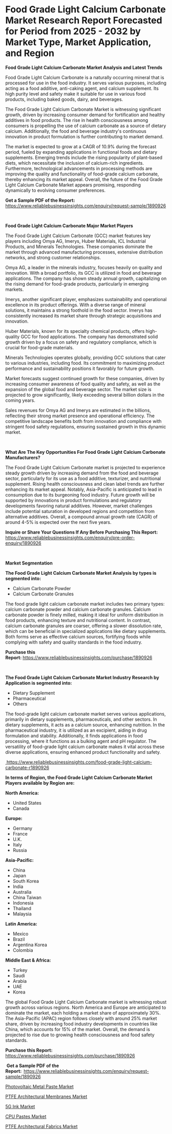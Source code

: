 <p><h1>Food Grade Light Calcium Carbonate Market Research Report Forecasted for Period from 2025 -  2032 by Market Type, Market Application, and Region</h1></p><p><strong>Food Grade Light Calcium Carbonate Market Analysis and Latest Trends</strong></p>
<p><p>Food Grade Light Calcium Carbonate is a naturally occurring mineral that is processed for use in the food industry. It serves various purposes, including acting as a food additive, anti-caking agent, and calcium supplement. Its high purity level and safety make it suitable for use in various food products, including baked goods, dairy, and beverages.</p><p>The Food Grade Light Calcium Carbonate Market is witnessing significant growth, driven by increasing consumer demand for fortification and healthy additives in food products. The rise in health consciousness among consumers is propelling the use of calcium carbonate as a source of dietary calcium. Additionally, the food and beverage industry's continuous innovation in product formulation is further contributing to market demand.</p><p>The market is expected to grow at a CAGR of 10.9% during the forecast period, fueled by expanding applications in functional foods and dietary supplements. Emerging trends include the rising popularity of plant-based diets, which necessitate the inclusion of calcium-rich ingredients. Furthermore, technological advancements in processing methods are improving the quality and functionality of food-grade calcium carbonate, thereby enhancing its market appeal. Overall, the future of the Food Grade Light Calcium Carbonate Market appears promising, responding dynamically to evolving consumer preferences.</p></p>
<p><strong>Get a Sample PDF of the Report:&nbsp;</strong> <a href="https://www.reliablebusinessinsights.com/enquiry/request-sample/1890926?utm_campaign=116&utm_medium=2&utm_source=Github&utm_content=ia&utm_term=03042025&utm_id=food-grade-light-calcium-carbonate">https://www.reliablebusinessinsights.com/enquiry/request-sample/1890926</a></p>
<p>&nbsp;</p>
<p><strong>Food Grade Light Calcium Carbonate Major Market Players</strong></p>
<p><p>The Food Grade Light Calcium Carbonate (GCC) market features key players including Omya AG, Imerys, Huber Materials, ICL Industrial Products, and Minerals Technologies. These companies dominate the market through advanced manufacturing processes, extensive distribution networks, and strong customer relationships.</p><p>Omya AG, a leader in the minerals industry, focuses heavily on quality and innovation. With a broad portfolio, its GCC is utilized in food and beverage applications. The company has shown steady annual growth, capitalizing on the rising demand for food-grade products, particularly in emerging markets. </p><p>Imerys, another significant player, emphasizes sustainability and operational excellence in its product offerings. With a diverse range of mineral solutions, it maintains a strong foothold in the food sector. Imerys has consistently increased its market share through strategic acquisitions and innovation.</p><p>Huber Materials, known for its specialty chemical products, offers high-quality GCC for food applications. The company has demonstrated solid growth driven by a focus on safety and regulatory compliance, which is crucial for food-grade materials.</p><p>Minerals Technologies operates globally, providing GCC solutions that cater to various industries, including food. Its commitment to maximizing product performance and sustainability positions it favorably for future growth.</p><p>Market forecasts suggest continued growth for these companies, driven by increasing consumer awareness of food quality and safety, as well as the expansion of the global food and beverage sector. The market size is projected to grow significantly, likely exceeding several billion dollars in the coming years.</p><p>Sales revenues for Omya AG and Imerys are estimated in the billions, reflecting their strong market presence and operational efficiency. The competitive landscape benefits both from innovation and compliance with stringent food safety regulations, ensuring sustained growth in this dynamic market.</p></p>
<p>&nbsp;</p>
<p><strong>What Are The Key Opportunities For Food Grade Light Calcium Carbonate Manufacturers?</strong></p>
<p><p>The Food Grade Light Calcium Carbonate market is projected to experience steady growth driven by increasing demand from the food and beverage sector, particularly for its use as a food additive, texturizer, and nutritional supplement. Rising health consciousness and clean label trends are further enhancing its market appeal. Notably, Asia-Pacific is anticipated to lead in consumption due to its burgeoning food industry. Future growth will be supported by innovations in product formulations and regulatory developments favoring natural additives. However, market challenges include potential saturation in developed regions and competition from alternative additives. Overall, a compound annual growth rate (CAGR) of around 4-5% is expected over the next five years.</p></p>
<p><strong>Inquire or Share Your Questions If Any Before Purchasing This Report:</strong> <a href="https://www.reliablebusinessinsights.com/enquiry/pre-order-enquiry/1890926?utm_campaign=116&utm_medium=2&utm_source=Github&utm_content=ia&utm_term=03042025&utm_id=food-grade-light-calcium-carbonate">https://www.reliablebusinessinsights.com/enquiry/pre-order-enquiry/1890926</a></p>
<p>&nbsp;</p>
<p><strong>Market Segmentation</strong></p>
<p><strong>The Food Grade Light Calcium Carbonate Market Analysis by types is segmented into:</strong></p>
<p><ul><li>Calcium Carbonate Powder</li><li>Calcium Carbonate Granules</li></ul></p>
<p><p>The food grade light calcium carbonate market includes two primary types: calcium carbonate powder and calcium carbonate granules. Calcium carbonate powder is finely milled, making it ideal for uniform distribution in food products, enhancing texture and nutritional content. In contrast, calcium carbonate granules are coarser, offering a slower dissolution rate, which can be beneficial in specialized applications like dietary supplements. Both forms serve as effective calcium sources, fortifying foods while complying with safety and quality standards in the food industry.</p></p>
<p><strong>Purchase this Report:&nbsp;</strong><a href="https://www.reliablebusinessinsights.com/purchase/1890926?utm_campaign=116&utm_medium=2&utm_source=Github&utm_content=ia&utm_term=03042025&utm_id=food-grade-light-calcium-carbonate">https://www.reliablebusinessinsights.com/purchase/1890926</a></p>
<p>&nbsp;</p>
<p><strong>The Food Grade Light Calcium Carbonate Market Industry Research by Application is segmented into:</strong></p>
<p><ul><li>Dietary Supplement</li><li>Pharmaceutical</li><li>Others</li></ul></p>
<p><p>The food-grade light calcium carbonate market serves various applications, primarily in dietary supplements, pharmaceuticals, and other sectors. In dietary supplements, it acts as a calcium source, enhancing nutrition. In the pharmaceutical industry, it is utilized as an excipient, aiding in drug formulation and stability. Additionally, it finds applications in food processing, where it functions as a bulking agent and pH regulator. The versatility of food-grade light calcium carbonate makes it vital across these diverse applications, ensuring enhanced product functionality and safety.</p></p>
<p><a href="https://www.reliablebusinessinsights.com/food-grade-light-calcium-carbonate-r1890926?utm_campaign=116&utm_medium=2&utm_source=Github&utm_content=ia&utm_term=03042025&utm_id=food-grade-light-calcium-carbonate">&nbsp;https://www.reliablebusinessinsights.com/food-grade-light-calcium-carbonate-r1890926</a></p>
<p><strong>In terms of Region, the Food Grade Light Calcium Carbonate Market Players available by Region are:</strong></p>
<p>
    <p> <strong> North America: </strong>
        <ul>
            <li>United States</li>
            <li>Canada</li>
        </ul>
        </p> 
    <p> <strong> Europe: </strong>
        <ul>
            <li>Germany</li>
            <li>France</li>
            <li>U.K.</li>
            <li>Italy</li>
            <li>Russia</li>
        </ul>
        </p> 
    <p> <strong> Asia-Pacific: </strong>
        <ul>
            <li>China</li>
            <li>Japan</li>
            <li>South Korea</li>
            <li>India</li>
            <li>Australia</li>
            <li>China Taiwan</li>
            <li>Indonesia</li>
            <li>Thailand</li>
            <li>Malaysia</li>
        </ul>
        </p> 
    <p> <strong> Latin America: </strong>
        <ul>
            <li>Mexico</li>
            <li>Brazil</li>
            <li>Argentina Korea</li>
            <li>Colombia</li>
        </ul>
        </p> 
    <p> <strong> Middle East & Africa: </strong>
        <ul>
            <li>Turkey</li>
            <li>Saudi</li>
            <li>Arabia</li>
            <li>UAE</li>
            <li>Korea</li>
        </ul>
    </p>
    </p>
<p><p>The global Food Grade Light Calcium Carbonate market is witnessing robust growth across various regions. North America and Europe are anticipated to dominate the market, each holding a market share of approximately 30%. The Asia-Pacific (APAC) region follows closely with around 25% market share, driven by increasing food industry developments in countries like China, which accounts for 15% of the market. Overall, the demand is projected to rise due to growing health consciousness and food safety standards.</p></p>
<p><strong>Purchase this Report: </strong><a href="https://www.reliablebusinessinsights.com/purchase/1890926?utm_campaign=116&utm_medium=2&utm_source=Github&utm_content=ia&utm_term=03042025&utm_id=food-grade-light-calcium-carbonate">https://www.reliablebusinessinsights.com/purchase/1890926</a></p>
<p>&nbsp;<strong>Get a Sample PDF of the Report:&nbsp;&nbsp;</strong><a href="https://www.reliablebusinessinsights.com/enquiry/request-sample/1890926?utm_campaign=116&utm_medium=2&utm_source=Github&utm_content=ia&utm_term=03042025&utm_id=food-grade-light-calcium-carbonate">https://www.reliablebusinessinsights.com/enquiry/request-sample/1890926</a></p>
<p><strong></strong></p>
<p><p><a href="https://github.com/klenaestien23/Market-Research-Report-List-1/blob/main/photovoltaic-metal-paste-market.md?utm_campaign=116&utm_medium=2&utm_source=Github&utm_content=ia&utm_term=03042025&utm_id=food-grade-light-calcium-carbonate">Photovoltaic Metal Paste Market</a></p><p><a href="https://github.com/ishikodehira/Market-Research-Report-List-1/blob/main/ptfe-architectural-membranes-market.md?utm_campaign=116&utm_medium=2&utm_source=Github&utm_content=ia&utm_term=03042025&utm_id=food-grade-light-calcium-carbonate">PTFE Architectural Membranes Market</a></p><p><a href="https://github.com/filinjaic7/Market-Research-Report-List-1/blob/main/5g-ink-market.md?utm_campaign=116&utm_medium=2&utm_source=Github&utm_content=ia&utm_term=03042025&utm_id=food-grade-light-calcium-carbonate">5G Ink Market</a></p><p><a href="https://github.com/tahjaylestro/Market-Research-Report-List-1/blob/main/cpu-pastes-market.md?utm_campaign=116&utm_medium=2&utm_source=Github&utm_content=ia&utm_term=03042025&utm_id=food-grade-light-calcium-carbonate">CPU Pastes Market</a></p><p><a href="https://github.com/mismannely/Market-Research-Report-List-1/blob/main/ptfe-architectural-fabrics-market.md?utm_campaign=116&utm_medium=2&utm_source=Github&utm_content=ia&utm_term=03042025&utm_id=food-grade-light-calcium-carbonate">PTFE Architectural Fabrics Market</a></p></p>